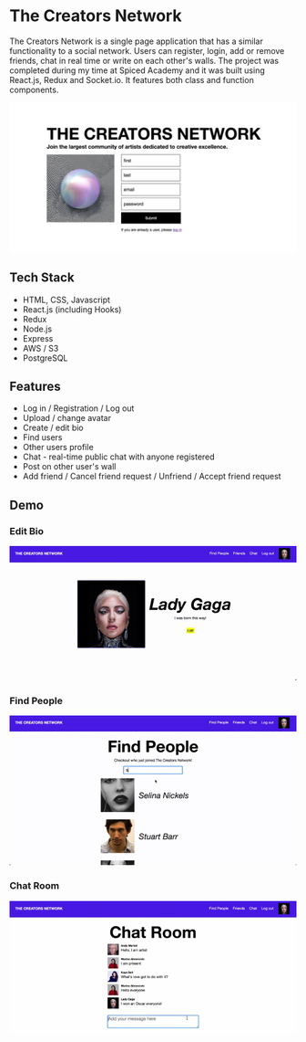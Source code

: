 # The Creators Network

The Creators Network is a single page application that has a similar functionality to a social network. Users can register, login, add or remove friends, chat in real time or write on each other's walls. The project was completed during my time at Spiced Academy and it was built using React.js, Redux and Socket.io. It features both class and function components.

![Social Network Preview](images/social-network.png)

## Tech Stack

- HTML, CSS, Javascript
- React.js (including Hooks)
- Redux
- Node.js
- Express
- AWS / S3
- PostgreSQL

## Features

- Log in / Registration / Log out
- Upload / change avatar
- Create / edit bio
- Find users
- Other users profile
- Chat - real-time public chat with anyone registered
- Post on other user's wall
- Add friend / Cancel friend request / Unfriend / Accept friend request

## Demo

### Edit Bio

![Edit Bio](images/edit-bio.gif)

### Find People

![Find People](images/find-people.gif)

### Chat Room

![Chat Room](images/chat-room.gif)

